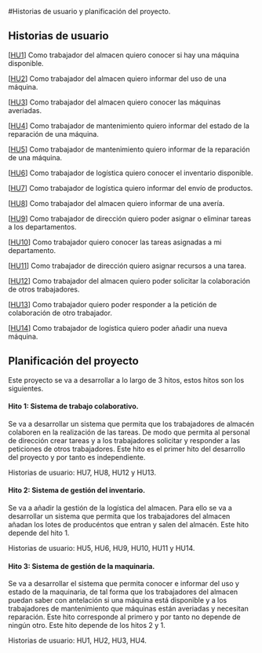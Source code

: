 #Historias de usuario y planificación del proyecto.

## Historias de usuario

[[HU1](https://github.com/antobalbis/CC-20-21-antoniobalbis/issues/6)] Como trabajador del almacen quiero conocer si hay una máquina disponible.

[[HU2](https://github.com/antobalbis/CC-20-21-antoniobalbis/issues/7)] Como trabajador del almacen quiero informar del uso de una máquina.

[[HU3](https://github.com/antobalbis/CC-20-21-antoniobalbis/issues/8)] Como trabajador del almacen quiero conocer las máquinas averiadas.

[[HU4](https://github.com/antobalbis/CC-20-21-antoniobalbis/issues/9)] Como trabajador de mantenimiento quiero informar del estado de la reparación de una máquina.

[[HU5](https://github.com/antobalbis/CC-20-21-antoniobalbis/issues/10)] Como trabajador de mantenimiento quiero informar de la reparación de una máquina.

[[HU6](https://github.com/antobalbis/CC-20-21-antoniobalbis/issues/11)] Como trabajador de logística quiero conocer el inventario disponible.

[[HU7](https://github.com/antobalbis/CC-20-21-antoniobalbis/issues/12)] Como trabajador de logística quiero informar del envío de productos.

[[HU8](https://github.com/antobalbis/CC-20-21-antoniobalbis/issues/19)] Como trabajador del almacen quiero informar de una avería.

[[HU9](https://github.com/antobalbis/CC-20-21-antoniobalbis/issues/20)] Como trabajador de dirección quiero poder asignar o eliminar tareas a los departamentos.

[[HU10](https://github.com/antobalbis/CC-20-21-antoniobalbis/issues/21)] Como trabajador quiero conocer las tareas asignadas a mi departamento.

[[HU11](https://github.com/antobalbis/CC-20-21-antoniobalbis/issues/24)] Como trabajador de dirección quiero asignar recursos a una tarea.

[[HU12](https://github.com/antobalbis/CC-20-21-antoniobalbis/issues/25)] Como trabajador del almacen quiero poder solicitar la colaboración de otros trabajadores.

[[HU13](https://github.com/antobalbis/CC-20-21-antoniobalbis/issues/26)] Como trabajador quiero poder responder a la petición de colaboración de otro trabajador.

[[HU14](https://github.com/antobalbis/CC-20-21-antoniobalbis/issues/27https://github.com/antobalbis/CC-20-21-antoniobalbis/issues/27)] Como trabajador de logística quiero poder añadir una nueva máquina.

## Planificación del proyecto

Este proyecto se va a desarrollar a lo largo de 3 hitos, estos hitos son los siguientes.

#### Hito 1: Sistema de trabajo colaborativo.

Se va a desarrollar un sistema que permita que los trabajadores de almacén colaboren en la realización de las tareas. De modo que permita al personal de dirección crear tareas y a los trabajadores solicitar y responder a las peticiones de otros trabajadores. Este hito es el primer hito del desarrollo del proyecto y por tanto es independiente.

Historias de usuario: HU7, HU8, HU12 y HU13.

#### Hito 2: Sistema de gestión del inventario.

Se va a añadir la gestión de la logística del almacen. Para ello se va a desarrollar un sistema que permita que los trabajadores del almacen añadan los lotes de producéntos que entran y salen del almacén. Este hito depende del hito 1.

Historias de usuario: HU5, HU6, HU9, HU10, HU11 y HU14.

#### Hito 3: Sistema de gestión de la maquinaria.

Se va a desarrollar el sistema que permita conocer e informar del uso y estado de la maquinaria, de tal forma que los trabajadores del almacen puedan saber con antelación si una máquina está disponible y a los trabajadores de mantenimiento que máquinas están averiadas y necesitan reparación. Este hito corresponde al primero y por tanto no depende de ningún otro. Este hito depende de los hitos 2 y 1.

Historias de usuario: HU1, HU2, HU3, HU4.
